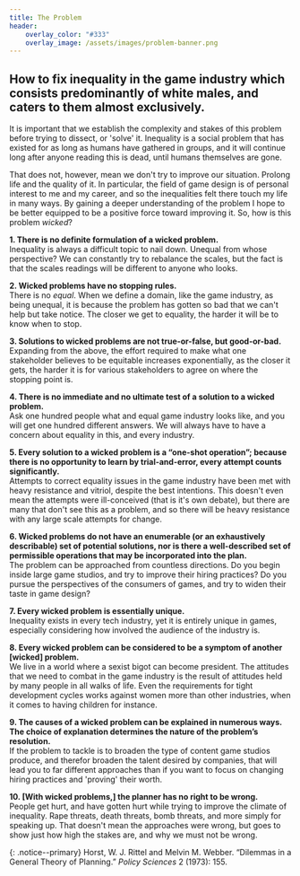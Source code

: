 ```yaml
---
title: The Problem
header:
    overlay_color: "#333"
    overlay_image: /assets/images/problem-banner.png
---
```


## How to fix inequality in the game industry which consists predominantly of white males, and caters to them almost exclusively.
It is important that we establish the complexity and stakes of this problem before trying to dissect,
or 'solve' it. Inequality is a social problem that has existed for as long as humans have gathered in
groups, and it will continue long after anyone reading this is dead, until humans themselves are gone.

That does not, however, mean we don't try to improve our situation. Prolong life and the quality of it.
In particular, the field of game design is of personal interest to me and my career, and so the
inequalities felt there touch my life in many ways. By gaining a deeper understanding of the problem
I hope to be better equipped to be a positive force toward improving it. So, how is this problem _wicked_?

**1. There is no definite formulation of a wicked problem.**  
Inequality is always a difficult topic to nail down. Unequal from whose perspective? We can constantly try to rebalance the scales, but the fact is that the scales readings will be different to anyone who looks.

**2. Wicked problems have no stopping rules.**  
There is no _equal_. When we define a domain, like the game industry, as being unequal, it is because the problem has gotten so bad that we can't help but take notice. The closer we get to equality, the harder it will be to know when to stop.

**3. Solutions to wicked problems are not true-or-false, but good-or-bad.**  
Expanding from the above, the effort required to make what one stakeholder believes to be equitable increases exponentially, as the closer it gets, the harder it is for various stakeholders to agree on where the stopping point is.

**4. There is no immediate and no ultimate test of a solution to a wicked problem.**  
Ask one hundred people what and equal game industry looks like, and you will get one hundred different answers. We will always have to have a concern about equality in this, and every industry.

**5. Every solution to a wicked problem is a “one-shot operation”; because there is no opportunity to learn by trial-and-error, every attempt counts significantly.**  
Attempts to correct equality issues in the game industry have been met with heavy resistance and vitriol, despite the best intentions. This doesn't even mean the attempts were ill-conceived (that is it's own debate), but there are many that don't see this as a problem, and so there will be heavy resistance with any large scale attempts for change. 

**6. Wicked problems do not have an enumerable (or an exhaustively describable) set of potential solutions, nor is there a well-described set of permissible operations that may be incorporated into the plan.**  
The problem can be approached from countless directions. Do you begin inside large game studios, and try to improve their hiring practices? Do you pursue the perspectives of the consumers of games, and try to widen their taste in game design?

**7. Every wicked problem is essentially unique.**  
Inequality exists in every tech industry, yet it is entirely unique in games, especially considering how involved the audience of the industry is.

**8. Every wicked problem can be considered to be a symptom of another [wicked] problem.**  
We live in a world where a sexist bigot can become president. The attitudes that we need to combat in the game industry is the result of attitudes held by many people in all walks of life. Even the requirements for tight development cycles works against women more than other industries, when it comes to having children for instance.

**9. The causes of a wicked problem can be explained in numerous ways. The choice of explanation determines the nature of the problem’s resolution.**  
If the problem to tackle is to broaden the type of content game studios produce, and therefor broaden the talent desired by companies, that will lead you to far different approaches than if you want to focus on changing hiring practices and 'proving' their worth.

**10. [With wicked problems,] the planner has no right to be wrong.**  
People get hurt, and have gotten hurt while trying to improve the climate of inequality. Rape threats, death threats, bomb threats, and more simply for speaking up. That doesn't mean the approaches were wrong, but goes to show just how high the stakes are, and why we must not be wrong.

{: .notice--primary}
Horst, W. J. Rittel and Melvin M. Webber. “Dilemmas in a General Theory of Planning.” _Policy Sciences_ 2 (1973): 155.